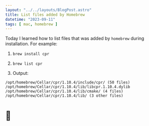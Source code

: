 ```yaml
---
layout: "../../layouts/BlogPost.astro"
title: List files added by Homebrew
datetime: "2023-09-11"
tags: [ mac, homebrew ]
---
```


Today I learned how to list files that was added by `homebrew` during installation. For example:

1. ```brew install cpr```

2. ```brew list cpr```

3. Output:
```
/opt/homebrew/Cellar/cpr/1.10.4/include/cpr/ (50 files)
/opt/homebrew/Cellar/cpr/1.10.4/lib/libcpr.1.10.4.dylib
/opt/homebrew/Cellar/cpr/1.10.4/lib/cmake/ (4 files)
/opt/homebrew/Cellar/cpr/1.10.4/lib/ (3 other files)
```

# 🍻

